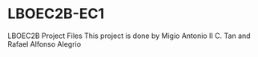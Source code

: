 # LBOEC2B-EC1
LBOEC2B Project Files
This project is done by Migio Antonio II C. Tan and Rafael Alfonso Alegrio
